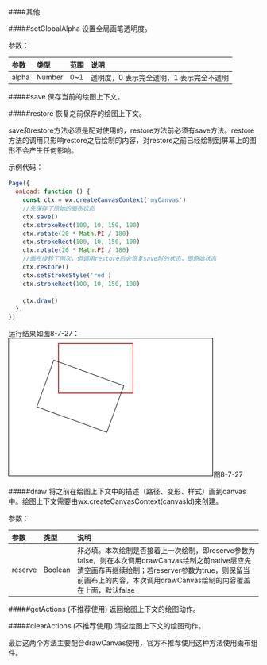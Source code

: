 ####其他

#####setGlobalAlpha
设置全局画笔透明度。

参数：

|参数	|类型	|范围	|说明|
| :--- | :--- | :--- |:--- |
|alpha	|Number|	0~1|	透明度，0 表示完全透明，1 表示完全不透明|

#####save
保存当前的绘图上下文。

#####restore
恢复之前保存的绘图上下文。

save和restore方法必须是配对使用的，restore方法前必须有save方法。restore方法的调用只影响restore之后绘制的内容，对restore之前已经绘制到屏幕上的图形不会产生任何影响。

示例代码：

```js
Page({
  onLoad: function () {
    const ctx = wx.createCanvasContext('myCanvas')
    //先保存了原始的画布状态
    ctx.save()
    ctx.strokeRect(100, 10, 150, 100)
    ctx.rotate(20 * Math.PI / 180)
    ctx.strokeRect(100, 10, 150, 100)
    ctx.rotate(20 * Math.PI / 180)
    //画布旋转了两次，但调用restore后会恢复save时的状态，即原始状态
    ctx.restore()
    ctx.setStrokeStyle('red')
    ctx.strokeRect(100, 10, 150, 100)

    ctx.draw()
  },
})
```

运行结果如图8-7-27：
![](/assets/8-7-27.png)图8-7-27

#####draw
将之前在绘图上下文中的描述（路径、变形、样式）画到canvas中。绘图上下文需要由wx.createCanvasContext(canvasId)来创建。

参数：

|参数	|类型	|说明|
| :--- | :--- | :--- |
|reserve	|Boolean	|非必填。本次绘制是否接着上一次绘制，即reserve参数为false，则在本次调用drawCanvas绘制之前native层应先清空画布再继续绘制；若reserver参数为true，则保留当前画布上的内容，本次调用drawCanvas绘制的内容覆盖在上面，默认false|

#####getActions (不推荐使用)
返回绘图上下文的绘图动作。

#####clearActions (不推荐使用)
清空绘图上下文的绘图动作。

最后这两个方法主要配合drawCanvas使用，官方不推荐使用这种方法使用画布组件。